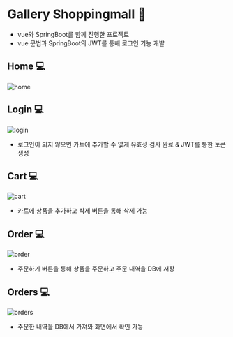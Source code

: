 # Gallery Shoppingmall :department_store:
- vue와 SpringBoot를 함께 진행한 프로젝트
- vue 문법과 SpringBoot의 JWT를 통해 로그인 기능 개발

## Home  :computer:
![home](https://github.com/hjYoon66/GallaryShoppingmall/assets/101798354/2fc23270-49bc-4904-80ca-50ad91288aa5)

## Login  :computer:
![login](https://github.com/hjYoon66/GallaryShoppingmall/assets/101798354/8fc37582-4677-487b-a420-4579f5e4a98f)   
- 로그인이 되지 않으면 카트에 추가할 수 없게 유효성 검사 완료 & JWT를 통한 토큰 생성

## Cart  :computer:
![cart](https://github.com/hjYoon66/GallaryShoppingmall/assets/101798354/2fe33598-f0cc-41e0-a2e5-4be75068916e)   
- 카트에 상품을 추가하고 삭제 버튼을 통해 삭제 가능

## Order  :computer:
![order](https://github.com/hjYoon66/GallaryShoppingmall/assets/101798354/28b4ef7a-df62-44e4-87b0-974e9d6062d3)   
- 주문하기 버튼을 통해 상품을 주문하고 주문 내역을 DB에 저장

## Orders :computer:
![orders](https://github.com/hjYoon66/GallaryShoppingmall/assets/101798354/bd4e02ef-2eb3-42ec-b1df-30b5ab2dd681)   
- 주문한 내역을 DB에서 가져와 화면에서 확인 가능

